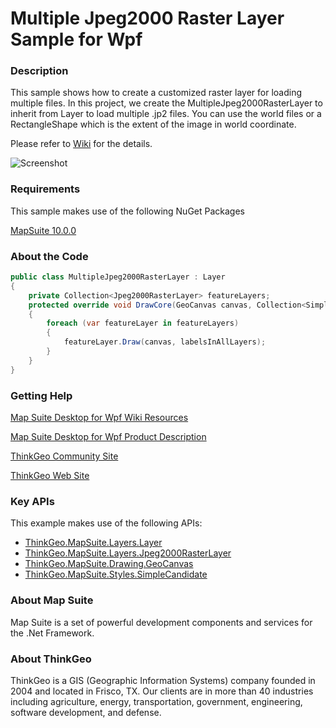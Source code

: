 # Multiple Jpeg2000 Raster Layer Sample for Wpf

### Description

This sample shows how to create a customized raster layer for loading multiple files. In this project, we create the MultipleJpeg2000RasterLayer to inherit from Layer to load multiple .jp2 files. You can use the world files or a RectangleShape which is the extent of the image in world coordinate.

Please refer to [Wiki](http://wiki.thinkgeo.com/wiki/map_suite_desktop_for_wpf) for the details.

![Screenshot](https://github.com/ThinkGeo/MultipleJpeg2000RasterLayerSample-ForWpf/blob/master/Screenshot.png)

### Requirements
This sample makes use of the following NuGet Packages

[MapSuite 10.0.0](https://www.nuget.org/packages?q=ThinkGeo)

### About the Code
```csharp
public class MultipleJpeg2000RasterLayer : Layer
{
    private Collection<Jpeg2000RasterLayer> featureLayers;
    protected override void DrawCore(GeoCanvas canvas, Collection<SimpleCandidate> labelsInAllLayers)
    {
        foreach (var featureLayer in featureLayers)
        {
            featureLayer.Draw(canvas, labelsInAllLayers);
        }
    }
}
```
### Getting Help

[Map Suite Desktop for Wpf Wiki Resources](http://wiki.thinkgeo.com/wiki/map_suite_desktop_for_wpf)

[Map Suite Desktop for Wpf Product Description](https://thinkgeo.com/ui-controls#desktop-platforms)

[ThinkGeo Community Site](http://community.thinkgeo.com/)

[ThinkGeo Web Site](http://www.thinkgeo.com)

### Key APIs
This example makes use of the following APIs:

- [ThinkGeo.MapSuite.Layers.Layer](http://wiki.thinkgeo.com/wiki/api/thinkgeo.mapsuite.layers.layer)
- [ThinkGeo.MapSuite.Layers.Jpeg2000RasterLayer](http://wiki.thinkgeo.com/wiki/api/thinkgeo.mapsuite.layers.jpeg2000rasterlayer)
- [ThinkGeo.MapSuite.Drawing.GeoCanvas](http://wiki.thinkgeo.com/wiki/api/thinkgeo.mapsuite.drawing.geocanvas)
- [ThinkGeo.MapSuite.Styles.SimpleCandidate](http://wiki.thinkgeo.com/wiki/api/thinkgeo.mapsuite.styles.simplecandidate)

### About Map Suite
Map Suite is a set of powerful development components and services for the .Net Framework.

### About ThinkGeo
ThinkGeo is a GIS (Geographic Information Systems) company founded in 2004 and located in Frisco, TX. Our clients are in more than 40 industries including agriculture, energy, transportation, government, engineering, software development, and defense. 
